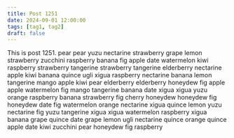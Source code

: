 ```yaml
---
title: Post 1251
date: 2024-09-01 12:00:00
tags: [tag1, tag2]
draft: false
---
```

This is post 1251.
pear
pear
yuzu
nectarine
strawberry
grape
lemon
strawberry
zucchini
raspberry
banana
fig
apple
date
watermelon
kiwi
raspberry
strawberry
tangerine
strawberry
tangerine
elderberry
nectarine
apple
kiwi
banana
quince
ugli
xigua
raspberry
nectarine
banana
lemon
tangerine
mango
apple
kiwi
pear
elderberry
elderberry
honeydew
fig
apple
apple
watermelon
fig
mango
tangerine
banana
date
xigua
xigua
yuzu
orange
raspberry
banana
strawberry
fig
cherry
honeydew
honeydew
fig
honeydew
date
fig
watermelon
orange
nectarine
xigua
quince
lemon
yuzu
nectarine
fig
yuzu
tangerine
xigua
xigua
watermelon
raspberry
xigua
banana
grape
quince
date
grape
lemon
ugli
nectarine
quince
orange
quince
apple
date
kiwi
zucchini
pear
honeydew
fig
raspberry

